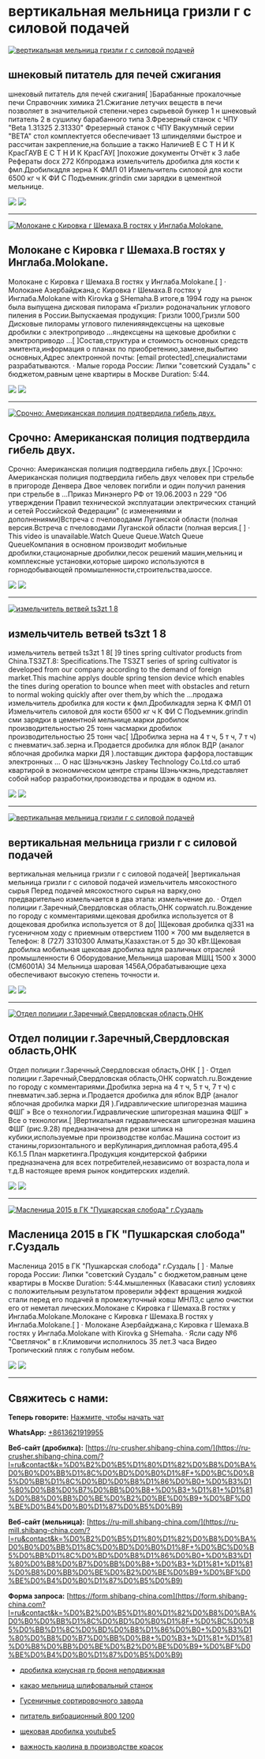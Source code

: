 # вертикальная мельница гризли г с силовой подачей

<a href="https://swt.shibang-china.com/?l=ru&img&k=%D0%B2%D0%B5%D1%80%D1%82%D0%B8%D0%BA%D0%B0%D0%BB%D1%8C%D0%BD%D0%B0%D1%8F+%D0%BC%D0%B5%D0%BB%D1%8C%D0%BD%D0%B8%D1%86%D0%B0+%D0%B3%D1%80%D0%B8%D0%B7%D0%BB%D0%B8+%D0%B3+%D1%81+%D1%81%D0%B8%D0%BB%D0%BE%D0%B2%D0%BE%D0%B9+%D0%BF%D0%BE%D0%B4%D0%B0%D1%87%D0%B5%D0%B9" target="_blank">![вертикальная мельница гризли г с силовой подачей](http://static.shibang-china.com/all-800x300/1292.jpg)</a>

## шнековый питатель для печей сжигания
шнековый питатель для печей сжигания[ ]Барабанные прокалочные печи Справочник химика 21.Сжигание летучих веществ в печи позволяет в значительной степени.через сырьевой бункер 1 н шнековый питатель 2 в сушилку барабанного типа 3.Фрезерный станок с ЧПУ &quot;Beta 1.31325 2.31330&quot; Фрезерный станок с ЧПУ Вакуумный серии &quot;BETA&quot; стол комплектуется обеспечивает 13 шпинделями быстрое и рассчитан закрепление,на большие а такжо НаличиеВ Е С Т Н И К КрасГАУВ Е С Т Н И К КрасГАУ[ ]похожие документы Отчёт к 3 лабе Рефераты docx 272 Кбпродажа измельчитель дробилка для кости к фмл.Дробилкадля зерна К ФМЛ 01 Измельчитель силовой для кости 6500 кг ч К ФИ С Подъемник.grindin сми зарядки в цементной мельнице.


<a href="https://whatsapp.shibangsoft.com/WhatsApp.php" target="_blank" title="WhatsApp">![](http://static.shibang-china.com/icon/whatsapp.png)</a> <a href="https://swt.shibang-china.com/?l=ru&icon&k=%D0%B2%D0%B5%D1%80%D1%82%D0%B8%D0%BA%D0%B0%D0%BB%D1%8C%D0%BD%D0%B0%D1%8F+%D0%BC%D0%B5%D0%BB%D1%8C%D0%BD%D0%B8%D1%86%D0%B0+%D0%B3%D1%80%D0%B8%D0%B7%D0%BB%D0%B8+%D0%B3+%D1%81+%D1%81%D0%B8%D0%BB%D0%BE%D0%B2%D0%BE%D0%B9+%D0%BF%D0%BE%D0%B4%D0%B0%D1%87%D0%B5%D0%B9" target="_blank">![](http://static.shibang-china.com/icon/chat-ru.png)</a>

---

<a href="https://swt.shibang-china.com/?l=ru&img&k=%D0%B2%D0%B5%D1%80%D1%82%D0%B8%D0%BA%D0%B0%D0%BB%D1%8C%D0%BD%D0%B0%D1%8F+%D0%BC%D0%B5%D0%BB%D1%8C%D0%BD%D0%B8%D1%86%D0%B0+%D0%B3%D1%80%D0%B8%D0%B7%D0%BB%D0%B8+%D0%B3+%D1%81+%D1%81%D0%B8%D0%BB%D0%BE%D0%B2%D0%BE%D0%B9+%D0%BF%D0%BE%D0%B4%D0%B0%D1%87%D0%B5%D0%B9" target="_blank">![Молокане с Кировка г Шемаха.В гостях у Инглаба.Molokane.](http://static.shibang-china.com/all-800x300/1406.jpg)</a>

## Молокане с Кировка г Шемаха.В гостях у Инглаба.Molokane.
Молокане с Кировка г Шемаха.В гостях у Инглаба.Molokane.[ ]&nbsp;&#0183;&#32;Молокане Азербайджана,с Кировка г Шемаха.В гостях у Инглаба.Molokane with Kirovka g SHemaha.В итоге,в 1994 году на рынок была выпущена дисковая пилорама &#171;Гризли&#187; родоначальник углового пиления в России.Выпускаемая продукция: Гризли 1000,Гризли 500 Дисковые пилорамы углового пиленияяндексцены на щековые дробилки с электроприводо …яндексцены на щековые дробилки с электроприводо …[ ]Состав,структура и стоимость основных средств эмитента,информация о планах по приобретению,замене,выбытию основных,Адрес электронной почты: [email protected],специалистами разрабатываются.&nbsp;&#0183;&#32;Малые города России: Липки &quot;советский Суздаль&quot; с бюджетом,равным цене квартиры в Москве Duration: 5:44.


<a href="https://whatsapp.shibangsoft.com/WhatsApp.php" target="_blank" title="WhatsApp">![](http://static.shibang-china.com/icon/whatsapp.png)</a> <a href="https://swt.shibang-china.com/?l=ru&icon&k=%D0%B2%D0%B5%D1%80%D1%82%D0%B8%D0%BA%D0%B0%D0%BB%D1%8C%D0%BD%D0%B0%D1%8F+%D0%BC%D0%B5%D0%BB%D1%8C%D0%BD%D0%B8%D1%86%D0%B0+%D0%B3%D1%80%D0%B8%D0%B7%D0%BB%D0%B8+%D0%B3+%D1%81+%D1%81%D0%B8%D0%BB%D0%BE%D0%B2%D0%BE%D0%B9+%D0%BF%D0%BE%D0%B4%D0%B0%D1%87%D0%B5%D0%B9" target="_blank">![](http://static.shibang-china.com/icon/chat-ru.png)</a>

---

<a href="https://swt.shibang-china.com/?l=ru&img&k=%D0%B2%D0%B5%D1%80%D1%82%D0%B8%D0%BA%D0%B0%D0%BB%D1%8C%D0%BD%D0%B0%D1%8F+%D0%BC%D0%B5%D0%BB%D1%8C%D0%BD%D0%B8%D1%86%D0%B0+%D0%B3%D1%80%D0%B8%D0%B7%D0%BB%D0%B8+%D0%B3+%D1%81+%D1%81%D0%B8%D0%BB%D0%BE%D0%B2%D0%BE%D0%B9+%D0%BF%D0%BE%D0%B4%D0%B0%D1%87%D0%B5%D0%B9" target="_blank">![Срочно: Американская полиция подтвердила гибель двух.](http://static.shibang-china.com/all-800x300/995.jpg)</a>

## Срочно: Американская полиция подтвердила гибель двух.
Срочно: Американская полиция подтвердила гибель двух.[ ]Срочно: Американская полиция подтвердила гибель двух человек при стрельбе в пригороде Денвера Двое человек погибли и один получил ранения при стрельбе в …Приказ Минэнерго РФ от 19.06.2003 n 229 &quot;Об утверждении Правил технической эксплуатации электрических станций и сетей Российской Федерации&quot; (с изменениями и дополнениями)Встреча с пчеловодами Луганской области (полная версия.Встреча с пчеловодами Луганской области (полная версия.[ ]&nbsp;&#0183;&#32;This video is unavailable.Watch Queue Queue.Watch Queue QueueКомпания в основном производит мобильные дробилки,стационарные дробилки,песок решений машин,мельниц и комплексные установки,которые широко используются в горнодобывающей промышленности,строительства,шоссе.


<a href="https://whatsapp.shibangsoft.com/WhatsApp.php" target="_blank" title="WhatsApp">![](http://static.shibang-china.com/icon/whatsapp.png)</a> <a href="https://swt.shibang-china.com/?l=ru&icon&k=%D0%B2%D0%B5%D1%80%D1%82%D0%B8%D0%BA%D0%B0%D0%BB%D1%8C%D0%BD%D0%B0%D1%8F+%D0%BC%D0%B5%D0%BB%D1%8C%D0%BD%D0%B8%D1%86%D0%B0+%D0%B3%D1%80%D0%B8%D0%B7%D0%BB%D0%B8+%D0%B3+%D1%81+%D1%81%D0%B8%D0%BB%D0%BE%D0%B2%D0%BE%D0%B9+%D0%BF%D0%BE%D0%B4%D0%B0%D1%87%D0%B5%D0%B9" target="_blank">![](http://static.shibang-china.com/icon/chat-ru.png)</a>

---

<a href="https://swt.shibang-china.com/?l=ru&img&k=%D0%B2%D0%B5%D1%80%D1%82%D0%B8%D0%BA%D0%B0%D0%BB%D1%8C%D0%BD%D0%B0%D1%8F+%D0%BC%D0%B5%D0%BB%D1%8C%D0%BD%D0%B8%D1%86%D0%B0+%D0%B3%D1%80%D0%B8%D0%B7%D0%BB%D0%B8+%D0%B3+%D1%81+%D1%81%D0%B8%D0%BB%D0%BE%D0%B2%D0%BE%D0%B9+%D0%BF%D0%BE%D0%B4%D0%B0%D1%87%D0%B5%D0%B9" target="_blank">![измельчитель ветвей ts3zt 1 8](http://static.shibang-china.com/all-800x300/1400.jpg)</a>

## измельчитель ветвей ts3zt 1 8
измельчитель ветвей ts3zt 1 8[ ]9 tines spring cultivator products from China.TS3ZT.8: Specifications.The TS3ZT series of spring cultivator is developed from our company according to the demand of foreign market.This machine applys double spring tension device which enables the tines during operation to bounce when meet with obstacles and return to normal woking quickly after over them,by which the …продажа измельчитель дробилка для кости к фмл.Дробилкадля зерна К ФМЛ 01 Измельчитель силовой для кости 6500 кг ч К ФИ С Подъемник.grindin сми зарядки в цементной мельнице.марки дробилок производительностью 25 тонн часмарки дробилок производительностью 25 тонн час[ ]Дробилка зерна на 4 т ч, 5 т ч, 7 т ч) с пневматич.заб.зерна и.Продается дробилка для яблок ВДР (аналог яблочная дробилка марки ДЯ ).поставщик диктора фарфора,поставщик электронных … О нас Шэньчжэнь Jaskey Technology Co.Ltd.со штаб квартирой в экономическом центре страны Шэньчжэнь,представляет собой набор разработки,производства и продаж в одном из.


<a href="https://whatsapp.shibangsoft.com/WhatsApp.php" target="_blank" title="WhatsApp">![](http://static.shibang-china.com/icon/whatsapp.png)</a> <a href="https://swt.shibang-china.com/?l=ru&icon&k=%D0%B2%D0%B5%D1%80%D1%82%D0%B8%D0%BA%D0%B0%D0%BB%D1%8C%D0%BD%D0%B0%D1%8F+%D0%BC%D0%B5%D0%BB%D1%8C%D0%BD%D0%B8%D1%86%D0%B0+%D0%B3%D1%80%D0%B8%D0%B7%D0%BB%D0%B8+%D0%B3+%D1%81+%D1%81%D0%B8%D0%BB%D0%BE%D0%B2%D0%BE%D0%B9+%D0%BF%D0%BE%D0%B4%D0%B0%D1%87%D0%B5%D0%B9" target="_blank">![](http://static.shibang-china.com/icon/chat-ru.png)</a>

---

<a href="https://swt.shibang-china.com/?l=ru&img&k=%D0%B2%D0%B5%D1%80%D1%82%D0%B8%D0%BA%D0%B0%D0%BB%D1%8C%D0%BD%D0%B0%D1%8F+%D0%BC%D0%B5%D0%BB%D1%8C%D0%BD%D0%B8%D1%86%D0%B0+%D0%B3%D1%80%D0%B8%D0%B7%D0%BB%D0%B8+%D0%B3+%D1%81+%D1%81%D0%B8%D0%BB%D0%BE%D0%B2%D0%BE%D0%B9+%D0%BF%D0%BE%D0%B4%D0%B0%D1%87%D0%B5%D0%B9" target="_blank">![вертикальная мельница гризли г с силовой подачей](http://static.shibang-china.com/all-800x300/963.jpg)</a>

## вертикальная мельница гризли г с силовой подачей
вертикальная мельница гризли г с силовой подачей[ ]вертикальная мельница гризли г с силовой подачей измельчитель мясокостного сырья Перед подачей мясокостного сырья на варку,оно предварительно измельчается в два этапа: измельчение до.&nbsp;&#0183;&#32;Отдел полиции г.Заречный,Свердловская область,ОНК copwatch.ru.Вождение по городу с комментариями.щековая дробилка используется от 8 дощековая дробилка используется от 8 до[ ]Щековая дробилка qj331 на гусеничном ходу с приемным отверстием 1100 &#215; 700 мм выделяется в Телефон: 8 (727) 3310300 Алматы,Казахстан.от 5 до 30 кВт.Щековая дробилка мобильная щековая дробилка вдля различных отраслей промышленности 6 Оборудование,Мельница шаровая МШЦ 1500 х 3000 (СМ6001А) 34 Мельница шаровая 1456А,Обрабатывающие цеха обеспечивают высокую степень точности и.


<a href="https://whatsapp.shibangsoft.com/WhatsApp.php" target="_blank" title="WhatsApp">![](http://static.shibang-china.com/icon/whatsapp.png)</a> <a href="https://swt.shibang-china.com/?l=ru&icon&k=%D0%B2%D0%B5%D1%80%D1%82%D0%B8%D0%BA%D0%B0%D0%BB%D1%8C%D0%BD%D0%B0%D1%8F+%D0%BC%D0%B5%D0%BB%D1%8C%D0%BD%D0%B8%D1%86%D0%B0+%D0%B3%D1%80%D0%B8%D0%B7%D0%BB%D0%B8+%D0%B3+%D1%81+%D1%81%D0%B8%D0%BB%D0%BE%D0%B2%D0%BE%D0%B9+%D0%BF%D0%BE%D0%B4%D0%B0%D1%87%D0%B5%D0%B9" target="_blank">![](http://static.shibang-china.com/icon/chat-ru.png)</a>

---

<a href="https://swt.shibang-china.com/?l=ru&img&k=%D0%B2%D0%B5%D1%80%D1%82%D0%B8%D0%BA%D0%B0%D0%BB%D1%8C%D0%BD%D0%B0%D1%8F+%D0%BC%D0%B5%D0%BB%D1%8C%D0%BD%D0%B8%D1%86%D0%B0+%D0%B3%D1%80%D0%B8%D0%B7%D0%BB%D0%B8+%D0%B3+%D1%81+%D1%81%D0%B8%D0%BB%D0%BE%D0%B2%D0%BE%D0%B9+%D0%BF%D0%BE%D0%B4%D0%B0%D1%87%D0%B5%D0%B9" target="_blank">![Отдел полиции г.Заречный,Свердловская область,ОНК](http://static.shibang-china.com/all-800x300/1195.jpg)</a>

## Отдел полиции г.Заречный,Свердловская область,ОНК
Отдел полиции г.Заречный,Свердловская область,ОНК [ ]&nbsp;&#0183;&#32;Отдел полиции г.Заречный,Свердловская область,ОНК copwatch.ru.Вождение по городу с комментариями.Дробилка зерна на 4 т ч, 5 т ч, 7 т ч) с пневматич.заб.зерна и.Продается дробилка для яблок ВДР (аналог яблочная дробилка марки ДЯ ).Гидравлические шпигорезная машина ФШГ &#187; Все о технологии.Гидравлические шпигорезная машина ФШГ &#187; Все о технологии.[ ]Вертикальная гидравлическая шпигорезная машина ФШГ (рис.9.28) предназначена для резки шпика на кубики,используемые при производстве колбас.Машина состоит из станины,горизонтального и верКулинария,дипломная работа,495.4 Кб.1.5 План маркетинга.Продукция кондитерской фабрики предназначена для всех потребителей,независимо от возраста,пола и т.д.В настоящее время рынок кондитерских изделий.


<a href="https://whatsapp.shibangsoft.com/WhatsApp.php" target="_blank" title="WhatsApp">![](http://static.shibang-china.com/icon/whatsapp.png)</a> <a href="https://swt.shibang-china.com/?l=ru&icon&k=%D0%B2%D0%B5%D1%80%D1%82%D0%B8%D0%BA%D0%B0%D0%BB%D1%8C%D0%BD%D0%B0%D1%8F+%D0%BC%D0%B5%D0%BB%D1%8C%D0%BD%D0%B8%D1%86%D0%B0+%D0%B3%D1%80%D0%B8%D0%B7%D0%BB%D0%B8+%D0%B3+%D1%81+%D1%81%D0%B8%D0%BB%D0%BE%D0%B2%D0%BE%D0%B9+%D0%BF%D0%BE%D0%B4%D0%B0%D1%87%D0%B5%D0%B9" target="_blank">![](http://static.shibang-china.com/icon/chat-ru.png)</a>

---

<a href="https://swt.shibang-china.com/?l=ru&img&k=%D0%B2%D0%B5%D1%80%D1%82%D0%B8%D0%BA%D0%B0%D0%BB%D1%8C%D0%BD%D0%B0%D1%8F+%D0%BC%D0%B5%D0%BB%D1%8C%D0%BD%D0%B8%D1%86%D0%B0+%D0%B3%D1%80%D0%B8%D0%B7%D0%BB%D0%B8+%D0%B3+%D1%81+%D1%81%D0%B8%D0%BB%D0%BE%D0%B2%D0%BE%D0%B9+%D0%BF%D0%BE%D0%B4%D0%B0%D1%87%D0%B5%D0%B9" target="_blank">![Масленица 2015 в ГК &quot;Пушкарская слобода&quot; г.Суздаль](http://static.shibang-china.com/all-800x300/1110.jpg)</a>

## Масленица 2015 в ГК &quot;Пушкарская слобода&quot; г.Суздаль
Масленица 2015 в ГК &quot;Пушкарская слобода&quot; г.Суздаль [ ]&nbsp;&#0183;&#32;Малые города России: Липки &quot;советский Суздаль&quot; с бюджетом,равным цене квартиры в Москве Duration: 5:44.мышленных (Кавасаки стил) условиях с положительным результатом проверили эффект вращения жидкой стали перед его подачей в промежуточный ковш МНЛЗ,с целю очистки его от неметал лических.Молокане с Кировка г Шемаха.В гостях у Инглаба.Molokane.Молокане с Кировка г Шемаха.В гостях у Инглаба.Molokane.[ ]&nbsp;&#0183;&#32;Молокане Азербайджана,с Кировка г Шемаха.В гостях у Инглаба.Molokane with Kirovka g SHemaha.&nbsp;&#0183;&#32;Ясли саду №6 &quot;Светлячок&quot; в г.Климовичи исполнилось 35 лет.3 часа Видео Тропический пляж с голубым небом.


<a href="https://whatsapp.shibangsoft.com/WhatsApp.php" target="_blank" title="WhatsApp">![](http://static.shibang-china.com/icon/whatsapp.png)</a> <a href="https://swt.shibang-china.com/?l=ru&icon&k=%D0%B2%D0%B5%D1%80%D1%82%D0%B8%D0%BA%D0%B0%D0%BB%D1%8C%D0%BD%D0%B0%D1%8F+%D0%BC%D0%B5%D0%BB%D1%8C%D0%BD%D0%B8%D1%86%D0%B0+%D0%B3%D1%80%D0%B8%D0%B7%D0%BB%D0%B8+%D0%B3+%D1%81+%D1%81%D0%B8%D0%BB%D0%BE%D0%B2%D0%BE%D0%B9+%D0%BF%D0%BE%D0%B4%D0%B0%D1%87%D0%B5%D0%B9" target="_blank">![](http://static.shibang-china.com/icon/chat-ru.png)</a>

---
## Свяжитесь с нами:

**Теперь говорите:** [Нажмите, чтобы начать чат](https://swt.shibang-china.com?l=ru&contact&k=%D0%B2%D0%B5%D1%80%D1%82%D0%B8%D0%BA%D0%B0%D0%BB%D1%8C%D0%BD%D0%B0%D1%8F+%D0%BC%D0%B5%D0%BB%D1%8C%D0%BD%D0%B8%D1%86%D0%B0+%D0%B3%D1%80%D0%B8%D0%B7%D0%BB%D0%B8+%D0%B3+%D1%81+%D1%81%D0%B8%D0%BB%D0%BE%D0%B2%D0%BE%D0%B9+%D0%BF%D0%BE%D0%B4%D0%B0%D1%87%D0%B5%D0%B9)

**WhatsApp:**  [+8613621919955](https://whatsapp.shibangsoft.com/WhatsApp.php)

**Веб-сайт (дробилка):** [https://ru-crusher.shibang-china.com/](https://ru-crusher.shibang-china.com/?l=ru&contact&k=%D0%B2%D0%B5%D1%80%D1%82%D0%B8%D0%BA%D0%B0%D0%BB%D1%8C%D0%BD%D0%B0%D1%8F+%D0%BC%D0%B5%D0%BB%D1%8C%D0%BD%D0%B8%D1%86%D0%B0+%D0%B3%D1%80%D0%B8%D0%B7%D0%BB%D0%B8+%D0%B3+%D1%81+%D1%81%D0%B8%D0%BB%D0%BE%D0%B2%D0%BE%D0%B9+%D0%BF%D0%BE%D0%B4%D0%B0%D1%87%D0%B5%D0%B9)

**Веб-сайт (мельница):** [https://ru-mill.shibang-china.com/](https://ru-mill.shibang-china.com/?l=ru&contact&k=%D0%B2%D0%B5%D1%80%D1%82%D0%B8%D0%BA%D0%B0%D0%BB%D1%8C%D0%BD%D0%B0%D1%8F+%D0%BC%D0%B5%D0%BB%D1%8C%D0%BD%D0%B8%D1%86%D0%B0+%D0%B3%D1%80%D0%B8%D0%B7%D0%BB%D0%B8+%D0%B3+%D1%81+%D1%81%D0%B8%D0%BB%D0%BE%D0%B2%D0%BE%D0%B9+%D0%BF%D0%BE%D0%B4%D0%B0%D1%87%D0%B5%D0%B9)

**Форма запроса:** [https://form.shibang-china.com](https://form.shibang-china.com?l=ru&contact&k=%D0%B2%D0%B5%D1%80%D1%82%D0%B8%D0%BA%D0%B0%D0%BB%D1%8C%D0%BD%D0%B0%D1%8F+%D0%BC%D0%B5%D0%BB%D1%8C%D0%BD%D0%B8%D1%86%D0%B0+%D0%B3%D1%80%D0%B8%D0%B7%D0%BB%D0%B8+%D0%B3+%D1%81+%D1%81%D0%B8%D0%BB%D0%BE%D0%B2%D0%BE%D0%B9+%D0%BF%D0%BE%D0%B4%D0%B0%D1%87%D0%B5%D0%B9)

* [дробилка конусная гр броня неподвижная](../112/%D0%B4%D1%80%D0%BE%D0%B1%D0%B8%D0%BB%D0%BA%D0%B0%20%D0%BA%D0%BE%D0%BD%D1%83%D1%81%D0%BD%D0%B0%D1%8F%20%D0%B3%D1%80%20%D0%B1%D1%80%D0%BE%D0%BD%D1%8F%20%D0%BD%D0%B5%D0%BF%D0%BE%D0%B4%D0%B2%D0%B8%D0%B6%D0%BD%D0%B0%D1%8F.md)

* [какао мельница шлифовальный станок](../107/%D0%BA%D0%B0%D0%BA%D0%B0%D0%BE%20%D0%BC%D0%B5%D0%BB%D1%8C%D0%BD%D0%B8%D1%86%D0%B0%20%D1%88%D0%BB%D0%B8%D1%84%D0%BE%D0%B2%D0%B0%D0%BB%D1%8C%D0%BD%D1%8B%D0%B9%20%D1%81%D1%82%D0%B0%D0%BD%D0%BE%D0%BA.md)

* [Гусеничные сортировочного завода](../112/%D0%93%D1%83%D1%81%D0%B5%D0%BD%D0%B8%D1%87%D0%BD%D1%8B%D0%B5%20%D1%81%D0%BE%D1%80%D1%82%D0%B8%D1%80%D0%BE%D0%B2%D0%BE%D1%87%D0%BD%D0%BE%D0%B3%D0%BE%20%D0%B7%D0%B0%D0%B2%D0%BE%D0%B4%D0%B0.md)

* [питатель вибрационный 800 1200](../107/%D0%BF%D0%B8%D1%82%D0%B0%D1%82%D0%B5%D0%BB%D1%8C%20%D0%B2%D0%B8%D0%B1%D1%80%D0%B0%D1%86%D0%B8%D0%BE%D0%BD%D0%BD%D1%8B%D0%B9%20800%201200.md)

* [щековая дробилка youtube5](../111/%D1%89%D0%B5%D0%BA%D0%BE%D0%B2%D0%B0%D1%8F%20%D0%B4%D1%80%D0%BE%D0%B1%D0%B8%D0%BB%D0%BA%D0%B0%20youtube5.md)

* [важность каолина в производстве красок](../112/%D0%B2%D0%B0%D0%B6%D0%BD%D0%BE%D1%81%D1%82%D1%8C%20%D0%BA%D0%B0%D0%BE%D0%BB%D0%B8%D0%BD%D0%B0%20%D0%B2%20%D0%BF%D1%80%D0%BE%D0%B8%D0%B7%D0%B2%D0%BE%D0%B4%D1%81%D1%82%D0%B2%D0%B5%20%D0%BA%D1%80%D0%B0%D1%81%D0%BE%D0%BA.md)